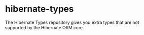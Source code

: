 # hibernate-types
The Hibernate Types repository gives you extra types that are not supported by the Hibernate ORM core.
